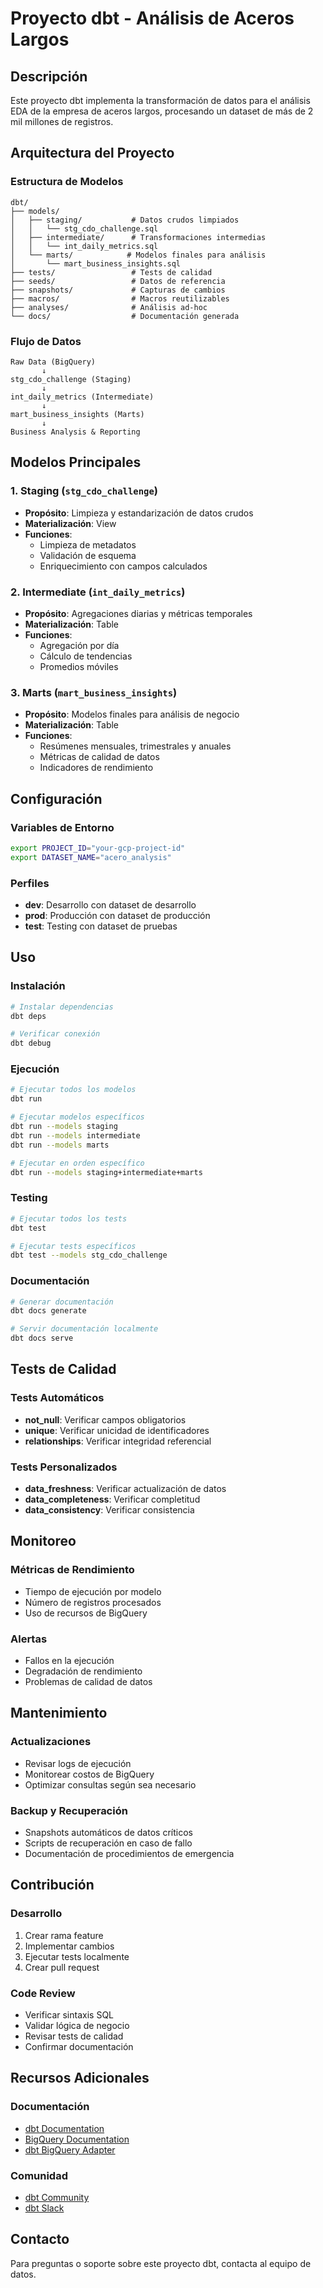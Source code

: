 # Proyecto dbt - Análisis de Aceros Largos

## Descripción
Este proyecto dbt implementa la transformación de datos para el análisis EDA de la empresa de aceros largos, procesando un dataset de más de 2 mil millones de registros.

## Arquitectura del Proyecto

### Estructura de Modelos

```
dbt/
├── models/
│   ├── staging/           # Datos crudos limpiados
│   │   └── stg_cdo_challenge.sql
│   ├── intermediate/      # Transformaciones intermedias
│   │   └── int_daily_metrics.sql
│   └── marts/            # Modelos finales para análisis
│       └── mart_business_insights.sql
├── tests/                 # Tests de calidad
├── seeds/                 # Datos de referencia
├── snapshots/             # Capturas de cambios
├── macros/                # Macros reutilizables
├── analyses/              # Análisis ad-hoc
└── docs/                  # Documentación generada
```

### Flujo de Datos

```
Raw Data (BigQuery)
       ↓
stg_cdo_challenge (Staging)
       ↓
int_daily_metrics (Intermediate)
       ↓
mart_business_insights (Marts)
       ↓
Business Analysis & Reporting
```

## Modelos Principales

### 1. Staging (`stg_cdo_challenge`)
- **Propósito**: Limpieza y estandarización de datos crudos
- **Materialización**: View
- **Funciones**:
  - Limpieza de metadatos
  - Validación de esquema
  - Enriquecimiento con campos calculados

### 2. Intermediate (`int_daily_metrics`)
- **Propósito**: Agregaciones diarias y métricas temporales
- **Materialización**: Table
- **Funciones**:
  - Agregación por día
  - Cálculo de tendencias
  - Promedios móviles

### 3. Marts (`mart_business_insights`)
- **Propósito**: Modelos finales para análisis de negocio
- **Materialización**: Table
- **Funciones**:
  - Resúmenes mensuales, trimestrales y anuales
  - Métricas de calidad de datos
  - Indicadores de rendimiento

## Configuración

### Variables de Entorno
```bash
export PROJECT_ID="your-gcp-project-id"
export DATASET_NAME="acero_analysis"
```

### Perfiles
- **dev**: Desarrollo con dataset de desarrollo
- **prod**: Producción con dataset de producción
- **test**: Testing con dataset de pruebas

## Uso

### Instalación
```bash
# Instalar dependencias
dbt deps

# Verificar conexión
dbt debug
```

### Ejecución
```bash
# Ejecutar todos los modelos
dbt run

# Ejecutar modelos específicos
dbt run --models staging
dbt run --models intermediate
dbt run --models marts

# Ejecutar en orden específico
dbt run --models staging+intermediate+marts
```

### Testing
```bash
# Ejecutar todos los tests
dbt test

# Ejecutar tests específicos
dbt test --models stg_cdo_challenge
```

### Documentación
```bash
# Generar documentación
dbt docs generate

# Servir documentación localmente
dbt docs serve
```

## Tests de Calidad

### Tests Automáticos
- **not_null**: Verificar campos obligatorios
- **unique**: Verificar unicidad de identificadores
- **relationships**: Verificar integridad referencial

### Tests Personalizados
- **data_freshness**: Verificar actualización de datos
- **data_completeness**: Verificar completitud
- **data_consistency**: Verificar consistencia

## Monitoreo

### Métricas de Rendimiento
- Tiempo de ejecución por modelo
- Número de registros procesados
- Uso de recursos de BigQuery

### Alertas
- Fallos en la ejecución
- Degradación de rendimiento
- Problemas de calidad de datos

## Mantenimiento

### Actualizaciones
- Revisar logs de ejecución
- Monitorear costos de BigQuery
- Optimizar consultas según sea necesario

### Backup y Recuperación
- Snapshots automáticos de datos críticos
- Scripts de recuperación en caso de fallo
- Documentación de procedimientos de emergencia

## Contribución

### Desarrollo
1. Crear rama feature
2. Implementar cambios
3. Ejecutar tests localmente
4. Crear pull request

### Code Review
- Verificar sintaxis SQL
- Validar lógica de negocio
- Revisar tests de calidad
- Confirmar documentación

## Recursos Adicionales

### Documentación
- [dbt Documentation](https://docs.getdbt.com/)
- [BigQuery Documentation](https://cloud.google.com/bigquery/docs)
- [dbt BigQuery Adapter](https://docs.getdbt.com/reference/warehouse-profiles/bigquery-profile)

### Comunidad
- [dbt Community](https://community.getdbt.com/)
- [dbt Slack](https://community.getdbt.com/join-the-community)

## Contacto
Para preguntas o soporte sobre este proyecto dbt, contacta al equipo de datos.
